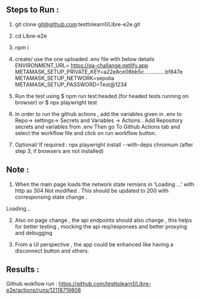 ## Steps to Run :

1. git clone git@github.com:testtolearn1/Libre-e2e.git
2. cd Libre-e2e
3. npm i
4. create/ use the one uploaded .env file with below details
   ENVIRONMENT_URL= https://qa-challange.netlify.app
   METAMASK_SETUP_PRIVATE_KEY=a22e8ce08bb5c..............bf847e
   METAMASK_SETUP_NETWORK=sepolia
   METAMASK_SETUP_PASSWORD=Test@1234
5. Run the test using $ npm run test:headed (for headed tests running on browser)
   or $ npx playwright test
6. In order to run the github actions , add the variables given in .env to Repo-> settings-> Secrets and Variables -> Actions . Add Repository secrets and variables from .env
   Then go To Github Actions tab and select the workflow file and click on run workflow button.

7. Optional/ If required : npx playwright install --with-deps chromium (after step 3, if browsers are not installed)

## Note :

1.  When the main page loads the network state remians in 'Loading ...' with http as 304 Not modified . This should be updated to 200 with corresponsing state change .

   <div id="__next">
    <div class="mx-4" data-test="AppPage__Div__content">
        <p class="text-white-700">Loading...</p>
    </div>
   </div>

2. Also on page change , the api endpoints should also change , this helps for better testing , mocking the api req/responses and better proxying and debugging

3. From a UI perspective , the app could be enhanced like having a disconnect button and others.

## Results :

Github wokflow run : https://github.com/testtolearn1/Libre-e2e/actions/runs/12118719808
